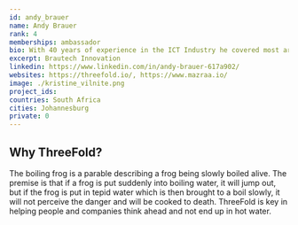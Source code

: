 ```yaml
---
id: andy_brauer
name: Andy Brauer
rank: 4
memberships: ambassador
bio: With 40 years of experience in the ICT Industry he covered most areas including Electronics, Telecommunications, Software Development, Business Development, and Innovation and with roles of Executive Director, Technical Director, Chief Information Officer and Chief Technology Officer. He also served on the Meraka Advisory Panel at the Council for Scientific and Industrial research in South Africa and as an advisor to Enterprise Ireland.   Previously Chief Technology Officer of Business Connexion, the largest Information and Communications technology company in Africa. Currently focused on Self Healing Technology, Deep Learning, as well an advance renewable energy. He has received Citation Awards for innovation.  His philosophy is to keep on learning.
excerpt: Brautech Innovation
linkedin: https://www.linkedin.com/in/andy-brauer-617a902/
websites: https://threefold.io/, https://www.mazraa.io/
image: ./kristine_vilnite.png
project_ids: 
countries: South Africa
cities: Johannesburg
private: 0
---
```


## Why ThreeFold?
The boiling frog is a parable describing a frog being slowly boiled alive. The premise is that if a frog is put suddenly into boiling water, it will jump out, but if the frog is put in tepid water which is then brought to a boil slowly, it will not perceive the danger and will be cooked to death. ThreeFold is key in helping people and companies think ahead and not end up in hot water.

